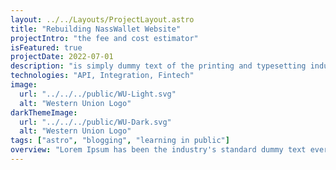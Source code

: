 ```yaml
---
layout: ../../Layouts/ProjectLayout.astro
title: "Rebuilding NassWallet Website"
projectIntro: "the fee and cost estimator"
isFeatured: true
projectDate: 2022-07-01
description: "is simply dummy text of the printing and typesetting industry. Lorem Ipsum has been the industry's standard dummy text ever since the 1500s."
technologies: "API, Integration, Fintech"
image:
  url: "../../../public/WU-Light.svg"
  alt: "Western Union Logo"
darkThemeImage:
  url: "../../../public/WU-Dark.svg"
  alt: "Western Union Logo"
tags: ["astro", "blogging", "learning in public"]
overview: "Lorem Ipsum has been the industry's standard dummy text ever since the 1500s Lorem Ipsum has been the industry's standard dummy text ever since the 1500s. is simply dummy text of the printing and typesetting industryLorem Ipsum has been the industry's standard dummy text ever since the 1500s is simply dummy text of the printing and typesetting industry. Lorem Ipsum has been the industry's standard dummy text ever since the 1500s is simply dummy text of the printing and typesetting industry. Lorem Ipsum has been the industry's standard dummy text ever since the 1500s is simply dummy text of the printing and typesetting industry Lorem Ipsum has been the industry's standard dummy text ever since the 1500s."
---
```

